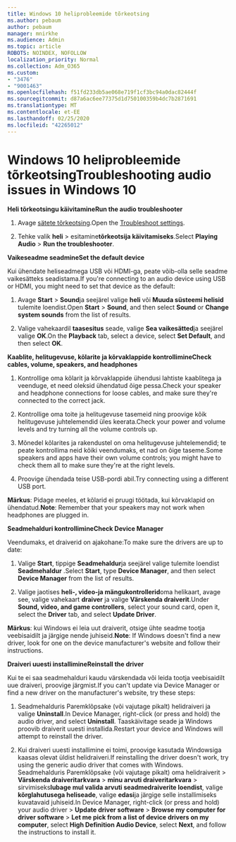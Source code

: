 ```yaml
---
title: Windows 10 heliprobleemide tõrkeotsing
ms.author: pebaum
author: pebaum
manager: mnirkhe
ms.audience: Admin
ms.topic: article
ROBOTS: NOINDEX, NOFOLLOW
localization_priority: Normal
ms.collection: Adm_O365
ms.custom:
- "3476"
- "9001463"
ms.openlocfilehash: f51fd233db5ae068e719f1cf3bc94a0dac82444f
ms.sourcegitcommit: d87a6ac6ee77375d1d750100359b4dc7b2871691
ms.translationtype: MT
ms.contentlocale: et-EE
ms.lasthandoff: 02/25/2020
ms.locfileid: "42265012"
---
```

# <a name="troubleshooting-audio-issues-in-windows-10"></a><span data-ttu-id="50244-102">Windows 10 heliprobleemide tõrkeotsing</span><span class="sxs-lookup"><span data-stu-id="50244-102">Troubleshooting audio issues in Windows 10</span></span>

<span data-ttu-id="50244-103">**Heli tõrkeotsingu käivitamine**</span><span class="sxs-lookup"><span data-stu-id="50244-103">**Run the audio troubleshooter**</span></span>

1.  <span data-ttu-id="50244-104">Avage [sätete tõrkeotsing](ms-settings:troubleshoot).</span><span class="sxs-lookup"><span data-stu-id="50244-104">Open the [Troubleshoot settings](ms-settings:troubleshoot).</span></span>

2.  <span data-ttu-id="50244-105">Tehke valik **heli** > esitamine**tõrkeotsija käivitamiseks**.</span><span class="sxs-lookup"><span data-stu-id="50244-105">Select **Playing Audio** > **Run the troubleshooter**.</span></span>

<span data-ttu-id="50244-106">**Vaikeseadme seadmine**</span><span class="sxs-lookup"><span data-stu-id="50244-106">**Set the default device**</span></span>

<span data-ttu-id="50244-107">Kui ühendate heliseadmega USB või HDMI-ga, peate võib-olla selle seadme vaikesätteks seadistama.</span><span class="sxs-lookup"><span data-stu-id="50244-107">If you're connecting to an audio device using USB or HDMI, you might need to set that device as the default:</span></span>

1. <span data-ttu-id="50244-108">Avage **Start** > **Sound**ja seejärel valige **heli** või **Muuda süsteemi helisid** tulemite loendist.</span><span class="sxs-lookup"><span data-stu-id="50244-108">Open **Start** > **Sound**, and then select **Sound** or **Change system sounds** from the list of results.</span></span>

2.  <span data-ttu-id="50244-109">Valige vahekaardil **taasesitus** seade, valige **Sea vaikesätted**ja seejärel valige **OK**.</span><span class="sxs-lookup"><span data-stu-id="50244-109">On the **Playback** tab, select a device, select **Set Default**, and then select **OK**.</span></span>

<span data-ttu-id="50244-110">**Kaablite, helitugevuse, kõlarite ja kõrvaklappide kontrollimine**</span><span class="sxs-lookup"><span data-stu-id="50244-110">**Check cables, volume, speakers, and headphones**</span></span>

1. <span data-ttu-id="50244-111">Kontrollige oma kõlarit ja kõrvaklappide ühendusi lahtiste kaablitega ja veenduge, et need oleksid ühendatud õige pessa.</span><span class="sxs-lookup"><span data-stu-id="50244-111">Check your speaker and headphone connections for loose cables, and make sure they're connected to the correct jack.</span></span>

2. <span data-ttu-id="50244-112">Kontrollige oma toite ja helitugevuse tasemeid ning proovige kõik helitugevuse juhtelemendid üles keerata.</span><span class="sxs-lookup"><span data-stu-id="50244-112">Check your power and volume levels and try turning all the volume controls up.</span></span>

3. <span data-ttu-id="50244-113">Mõnedel kõlarites ja rakendustel on oma helitugevuse juhtelemendid; te peate kontrollima neid kõiki veendumaks, et nad on õige taseme.</span><span class="sxs-lookup"><span data-stu-id="50244-113">Some speakers and apps have their own volume controls; you might have to check them all to make sure they're at the right levels.</span></span>

4. <span data-ttu-id="50244-114">Proovige ühendada teise USB-pordi abil.</span><span class="sxs-lookup"><span data-stu-id="50244-114">Try connecting using a different USB port.</span></span>

<span data-ttu-id="50244-115">**Märkus**: Pidage meeles, et kõlarid ei pruugi töötada, kui kõrvaklapid on ühendatud.</span><span class="sxs-lookup"><span data-stu-id="50244-115">**Note**: Remember that your speakers may not work when headphones are plugged in.</span></span>

<span data-ttu-id="50244-116">**Seadmehalduri kontrollimine**</span><span class="sxs-lookup"><span data-stu-id="50244-116">**Check Device Manager**</span></span>

<span data-ttu-id="50244-117">Veendumaks, et draiverid on ajakohane:</span><span class="sxs-lookup"><span data-stu-id="50244-117">To make sure the drivers are up to date:</span></span>

1. <span data-ttu-id="50244-118">Valige **Start**, tippige **Seadmehaldur**ja seejärel valige tulemite loendist **Seadmehaldur** .</span><span class="sxs-lookup"><span data-stu-id="50244-118">Select **Start**, type **Device Manager**, and then select **Device Manager** from the list of results.</span></span>

2. <span data-ttu-id="50244-119">Valige jaotises **heli-, video-ja mängukontrollerid**oma helikaart, avage see, valige vahekaart **draiver** ja valige **Värskenda draiverit**.</span><span class="sxs-lookup"><span data-stu-id="50244-119">Under **Sound, video, and game controllers**, select your sound card, open it, select the **Driver** tab, and select **Update Driver**.</span></span>

<span data-ttu-id="50244-120">**Märkus**: kui Windows ei leia uut draiverit, otsige ühte seadme tootja veebisaidilt ja järgige nende juhiseid.</span><span class="sxs-lookup"><span data-stu-id="50244-120">**Note**: If Windows doesn't find a new driver, look for one on the device manufacturer's website and follow their instructions.</span></span>

<span data-ttu-id="50244-121">**Draiveri uuesti installimine**</span><span class="sxs-lookup"><span data-stu-id="50244-121">**Reinstall the driver**</span></span>

<span data-ttu-id="50244-122">Kui te ei saa seadmehalduri kaudu värskendada või leida tootja veebisaidilt uue draiveri, proovige järgmist.</span><span class="sxs-lookup"><span data-stu-id="50244-122">If you can't update via Device Manager or find a new driver on the manufacturer's website, try these steps:</span></span>

1. <span data-ttu-id="50244-123">Seadmehalduris Paremklõpsake (või vajutage pikalt) helidraiveri ja valige **Uninstall**.</span><span class="sxs-lookup"><span data-stu-id="50244-123">In Device Manager, right-click (or press and hold) the audio driver, and select **Uninstall**.</span></span> <span data-ttu-id="50244-124">Taaskäivitage seade ja Windows proovib draiverit uuesti installida.</span><span class="sxs-lookup"><span data-stu-id="50244-124">Restart your device and Windows will attempt to reinstall the driver.</span></span>

2. <span data-ttu-id="50244-125">Kui draiveri uuesti installimine ei toimi, proovige kasutada Windowsiga kaasas olevat üldist helidraiveri.</span><span class="sxs-lookup"><span data-stu-id="50244-125">If reinstalling the driver doesn't work, try using the generic audio driver that comes with Windows.</span></span> <span data-ttu-id="50244-126">Seadmehalduris Paremklõpsake (või vajutage pikalt) oma helidraiverit > **Värskenda draiveritarkvara** > **minu arvuti draiveritarkvara** > sirvimiseks**lubage mul valida arvuti seadmedraiverite loendist**, valige **kõrglahutusega heliseade**, valige **edasi**ja järgige selle installimiseks kuvatavaid juhiseid.</span><span class="sxs-lookup"><span data-stu-id="50244-126">In Device Manager, right-click (or press and hold) your audio driver > **Update driver software** > **Browse my computer for driver software** > **Let me pick from a list of device drivers on my computer**, select **High Definition Audio Device**, select **Next**, and follow the instructions to install it.</span></span>
